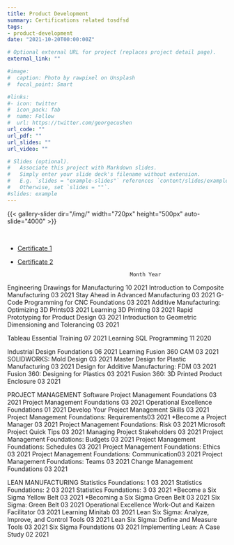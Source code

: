 ```yaml
---
title: Product Development
summary: Certifications related tosdfsd
tags:
- product-development
date: "2021-10-20T00:00:00Z"

# Optional external URL for project (replaces project detail page).
external_link: ""

#image:
#  caption: Photo by rawpixel on Unsplash
#  focal_point: Smart

#links:
#- icon: twitter
#  icon_pack: fab
#  name: Follow
#  url: https://twitter.com/georgecushen
url_code: ""
url_pdf: ""
url_slides: ""
url_video: ""

# Slides (optional).
#   Associate this project with Markdown slides.
#   Simply enter your slide deck's filename without extension.
#   E.g. `slides = "example-slides"` references `content/slides/example-slides.md`.
#   Otherwise, set `slides = ""`.
#slides: example
---
```


{{< gallery-slider dir="/img/" width="720px" height="500px" auto-slide="4000" >}}  

<br>

* [Certificate 1](https://www.google.com)
* [Certificate 2](https://www.google.com)


                                          Month Year
Engineering Drawings for Manufacturing      10  2021
Introduction to Composite Manufacturing     03  2021
Stay Ahead in Advanced Manufacturing        03  2021
G-Code Programming for CNC Foundations      03  2021
Additive Manufacturing: Optimizing 3D Prints03  2021
Learning 3D Printing                        03  2021
Rapid Prototyping for Product Design        03  2021
Introduction to Geometric Dimensioning and Tolerancing  03  2021





Tableau Essential Training                  07  2021 
Learning SQL Programming                    11  2020





Industrial Design Foundations               06  2021
Learning Fusion 360 CAM                     03  2021
SOLIDWORKS: Mold Design                     03  2021
Master Design for Plastic Manufacturing     03  2021
Design for Additive Manufacturing: FDM      03  2021  
Fusion 360: Designing for Plastics          03  2021
Fusion 360: 3D Printed Product Enclosure    03  2021







PROJECT MANAGEMENT
Software Project Management Foundations     03  2021
Project Management Foundations              03  2021
Operational Excellence Foundations          01  2021
Develop Your Project Management Skills      03  2021
Project Management Foundations: Requirements03  2021
*Become a Project Manager                   03  2021
Project Management Foundations: Risk        03  2021
Microsoft Project Quick Tips                03  2021
Managing Project Stakeholders               03  2021
Project Management Foundations: Budgets     03  2021
Project Management Foundations: Schedules   03  2021
Project Management Foundations: Ethics      03  2021
Project Management Foundations: Communication03 2021
Project Management Foundations: Teams       03  2021
Change Management Foundations               03  2021




LEAN MANUFACTURING
Statistics Foundations: 1                   03  2021
Statistics Foundations: 2                   03  2021
Statistics Foundations: 3                   03  2021
*Become a Six Sigma Yellow Belt             03  2021
*Becoming a Six Sigma Green Belt            03  2021
Six Sigma: Green Belt                       03  2021
Operational Excellence Work-Out and Kaizen Facilitator      03  2021
Learning Minitab                            03  2021
Lean Six Sigma: Analyze, Improve, and Control Tools          03  2021
Lean Six Sigma: Define and Measure Tools    03  2021
Six Sigma Foundations                       03  2021
Implementing Lean: A Case Study             02  2021

